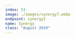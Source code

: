 ```yaml
---
index: 53
image: ./images/synergy7.webp
endpoint: synergy2
name: Synergy
class: "August 2019"
---
```

